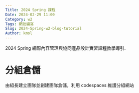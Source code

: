 ```yaml
---
Title: 2024 Spring 課程
Date: 2024-02-29 11:00
Category: w2
Tags: 網誌編寫
Slug: 2024-Spring-w2-blog-tutorial
Author: kmol
---
```


2024 Spring 網際內容管理與協同產品設計實習課程教學導引.

<!-- PELICAN_END_SUMMARY -->

# 分組倉儲
由組長建立團隊並創建團隊倉儲，利用 codespaces 維護分組網站